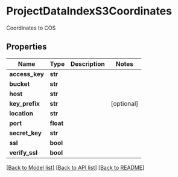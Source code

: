 # ProjectDataIndexS3Coordinates

Coordinates to COS
## Properties
Name | Type | Description | Notes
------------ | ------------- | ------------- | -------------
**access_key** | **str** |  | 
**bucket** | **str** |  | 
**host** | **str** |  | 
**key_prefix** | **str** |  | [optional] 
**location** | **str** |  | 
**port** | **float** |  | 
**secret_key** | **str** |  | 
**ssl** | **bool** |  | 
**verify_ssl** | **bool** |  | 

[[Back to Model list]](../README.md#documentation-for-models) [[Back to API list]](../README.md#documentation-for-api-endpoints) [[Back to README]](../README.md)


